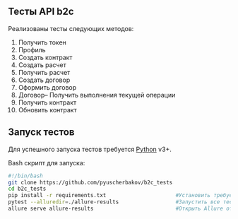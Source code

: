 ## Тесты API b2c 

Реализованы тесты следующих методов:

1) Получить токен
2) Профиль
3) Создать контракт
4) Создать расчет
5) Получить расчет
6) Создать договор
7) Оформить договор
8) Договор– Получить выполнения текущей операции
9) Получить контракт
10) Обновить контракт

## Запуск тестов

Для успешного запуска тестов требуется  [Python](https://www.python.org/) v3+.

Bash скрипт для запуска:
```sh
#!/bin/bash
git clone https://github.com/pyuscherbakov/b2c_tests 
cd b2c_tests                                         
pip install -r requirements.txt                      #Установить требуемые плагины python
pytest --alluredir=./allure-results                  #Запустить все тесты и сформировать Allure отчет
allure serve allure-results                          #Открыть Allure отчет
```
